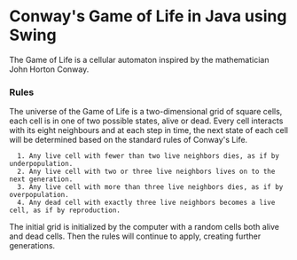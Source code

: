# Conway's Game of Life in Java using Swing
The Game of Life is a cellular automaton inspired by the mathematician John Horton Conway.

### Rules
The universe of the Game of Life is a two-dimensional grid of square cells, each cell is in one of two
possible states, alive or dead. Every cell interacts with its eight neighbours and at each step in time,
the next state of each cell will be determined based on the standard rules of Conway's Life.

	  1. Any live cell with fewer than two live neighbors dies, as if by underpopulation.
	  2. Any live cell with two or three live neighbors lives on to the next generation.
	  3. Any live cell with more than three live neighbors dies, as if by overpopulation.
	  4. Any dead cell with exactly three live neighbors becomes a live cell, as if by reproduction.

The initial grid is initialized by the computer with a random cells both alive and dead cells. Then the rules will continue
to apply, creating further generations.
